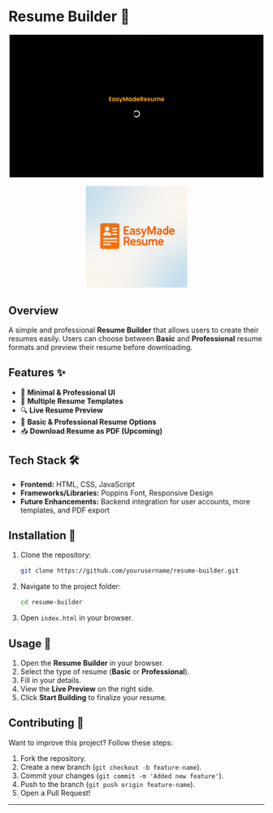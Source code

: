 # Resume Builder 🚀

<p align="center">
  <img src="public/EasyMadeResume_GIF.gif" width="500" />
</p>

<p align="center">
  <img src="public/EasyMadeResume_Logo.png" alt="EasyMadeResume Logo" width="200"/>
</p>


## Overview
A simple and professional **Resume Builder** that allows users to create their resumes easily. Users can choose between **Basic** and **Professional** resume formats and preview their resume before downloading.

## Features ✨
- 📌 **Minimal & Professional UI**
- 🎨 **Multiple Resume Templates**
- 🔍 **Live Resume Preview**
- 📄 **Basic & Professional Resume Options**
- 📥 **Download Resume as PDF (Upcoming)**

## Tech Stack 🛠️
- **Frontend:** HTML, CSS, JavaScript
- **Frameworks/Libraries:** Poppins Font, Responsive Design
- **Future Enhancements:** Backend integration for user accounts, more templates, and PDF export

## Installation 📌
1. Clone the repository:
   ```bash
   git clone https://github.com/yourusername/resume-builder.git
   ```
2. Navigate to the project folder:
   ```bash
   cd resume-builder
   ```
3. Open `index.html` in your browser.

## Usage 🚀
1. Open the **Resume Builder** in your browser.
2. Select the type of resume (**Basic** or **Professional**).
3. Fill in your details.
4. View the **Live Preview** on the right side.
5. Click **Start Building** to finalize your resume.

## Contributing 🤝
Want to improve this project? Follow these steps:
1. Fork the repository.
2. Create a new branch (`git checkout -b feature-name`).
3. Commit your changes (`git commit -m 'Added new feature'`).
4. Push to the branch (`git push origin feature-name`).
5. Open a Pull Request!
---
